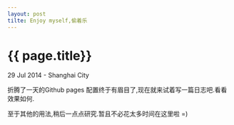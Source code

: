 ```yaml
---
layout: post
tilte: Enjoy myself,偷着乐
---
```


{{ page.title}}
===============

<p class="meta">29 Jul 2014 - Shanghai City</p> 

折腾了一天的Github pages 配置终于有眉目了,现在就来试着写一篇日志吧.看看效果如何.

至于其他的用法,稍后一点点研究.暂且不必花太多时间在这里啦 =)
